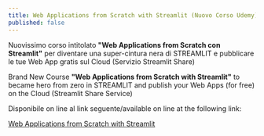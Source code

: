 ```yaml
---
title: Web Applications from Scratch with Streamlit (Nuovo Corso Udemy)
published: false
---
```

Nuovissimo corso intitolato **"Web Applications from Scratch con Streamlit"** per diventare una super-cintura nera di STREAMLIT e pubblicare le tue Web App gratis sul Cloud (Servizio Streamlit Share)

Brand New Course **"Web Applications from Scratch with Streamlit"** to became hero from zero in STREAMLIT and publish your Web Apps (for free) on the Cloud (Streamlit Share Service)

Disponibile on line al link seguente/available on line at the following link:

[Web Applications from Scratch with Streamlit](https://www.udemy.com/course/web-app-from-scratch-with-streamlit/?referralCode=43AEE09132D5280DB57A "Web Apps from Scratch")
